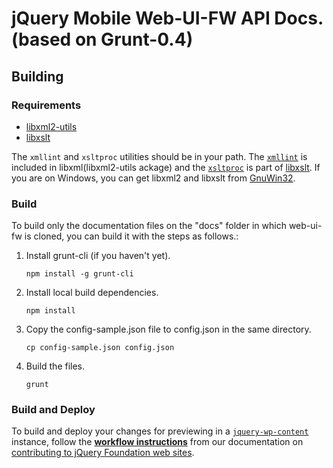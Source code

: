 jQuery Mobile Web-UI-FW API Docs. (based on Grunt-0.4)
============================================================


## Building

### Requirements
* <a href="http://www.xmlsoft.org/">libxml2-utils</a>
* <a href="http://xmlsoft.org/XSLT/">libxslt</a>

The `xmllint` and `xsltproc` utilities should be in your path. 
The [`xmllint`](http://manpages.ubuntu.com/manpages/lucid/man1/xmllint.1.html) is included in libxml(libxml2-utils ackage) and the [`xsltproc`](http://manpages.ubuntu.com/manpages/precise/en/man1/xsltproc.1.html) is part of [libxslt](http://manpages.ubuntu.com/manpages/natty/man3/libxslt.3.html).
If you are on Windows, you can get libxml2 and libxslt from [GnuWin32](http://sourceforge.net/projects/gnuwin32/files/).


### Build

To build only the documentation files on the "docs" folder in which web-ui-fw is cloned, you can build it with the steps as follows.:

1. Install grunt-cli (if you haven't yet).
	```
	npm install -g grunt-cli
	```

2. Install local build dependencies.
	```
	npm install
	```

3. Copy the config-sample.json file to config.json in the same directory.
	```
	cp config-sample.json config.json
	```

4. Build the files.
	```
	grunt
	```


### Build and Deploy

To build and deploy your changes for previewing in a [`jquery-wp-content`](https://github.com/jquery/jquery-wp-content) instance, follow the **[workflow instructions](http://contribute.jquery.org/web-sites/#workflow)** from our documentation on [contributing to jQuery Foundation web sites](http://contribute.jquery.org/web-sites/).


